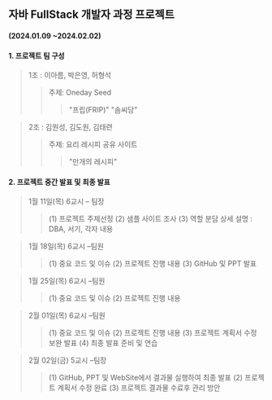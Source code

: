 ## 자바 FullStack 개발자 과정 프로젝트

####      (2024.01.09 ~2024.02.02)

 #### 1. 프로젝트 팀 구성
> 1조 : 이아름, 박은영, 허형석
>	> 주제: Oneday Seed
>	>	> "프립(FRIP)" "솜씨당"


> 2조 : 김원성, 김도원,  김태련
>	> 주제: 요리 레시피 공유 사이트
>	>	> "만개의 레시피"

#### 2. 프로젝트 중간 발표 및 최종 발표
> 1월 11일(목) 6교시 – 팀장 
> >  (1) 프로젝트 주제선정
> >  (2) 샘플 사이트 조사
> >  (3) 역할 분담 상세 설명 : DBA, 서기, 각자 내용

> 1월 18일(목) 6교시 –팀원
> > (1) 중요 코드 및 이슈
> > (2) 프로젝트 진행 내용
> > (3) GitHub  및 PPT 발표

> 1월 25일(목) 6교시 –팀원
> > (1) 중요 코드 및 이슈
> > (2) 프로젝트 진행 내용 

> 2월 01일(목) 6교시 –팀원
> > (1) 중요 코드 및 이슈
> > (2) 프로젝트 진행 내용
> > (3) 프로젝트 계획서 수정 보완 발표
> > (4) 최종 발표 준비 및 연습
 
> 2월 02일(금) 5교시 –팀장
> > (1) GitHub, PPT 및 WebSite에서 결과물 실행하여 최종 발표
> > (2) 프로젝트 계획서 수정 완료
> > (3) 프로젝트 결과물 수료후 관리 방안
